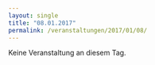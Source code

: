 ```yaml
---
layout: single
title: "08.01.2017"
permalink: /veranstaltungen/2017/01/08/
---
```


Keine Veranstaltung an diesem Tag.
